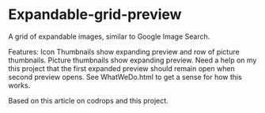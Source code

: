 # Expandable-grid-preview
A grid of expandable images, similar to Google Image Search.

Features:
Icon Thumbnails show expanding preview and row of picture thumbnails.
Picture thumbnails show expanding preview.
Need a help on my this project that the first expanded preview should remain open when second preview opens.
See WhatWeDo.html to get a sense for how this works.

Based on this article on codrops and this project.
